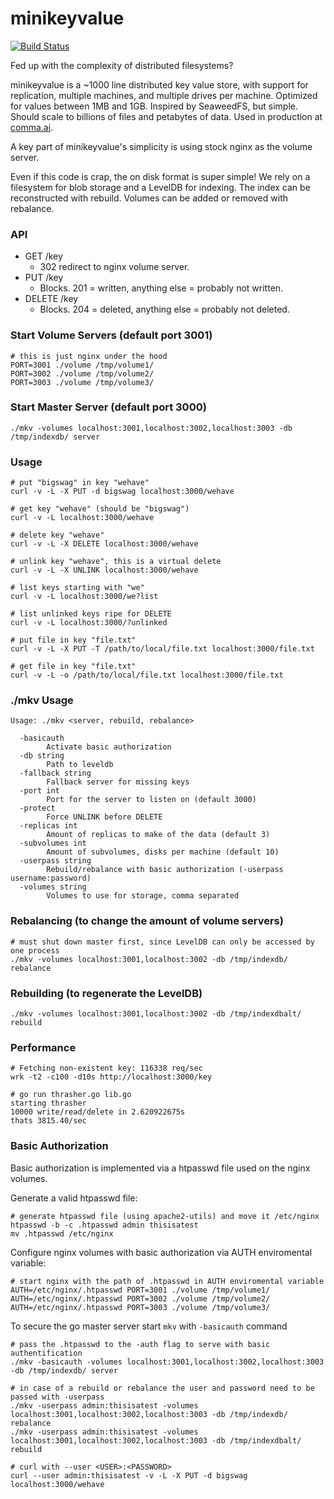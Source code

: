 # minikeyvalue

[![Build Status](https://travis-ci.org/geohot/minikeyvalue.svg?branch=master)](https://travis-ci.org/geohot/minikeyvalue)

Fed up with the complexity of distributed filesystems?

minikeyvalue is a ~1000 line distributed key value store, with support for replication, multiple machines, and multiple drives per machine. Optimized for values between 1MB and 1GB. Inspired by SeaweedFS, but simple. Should scale to billions of files and petabytes of data. Used in production at [comma.ai](https://comma.ai/).

A key part of minikeyvalue's simplicity is using stock nginx as the volume server.

Even if this code is crap, the on disk format is super simple! We rely on a filesystem for blob storage and a LevelDB for indexing. The index can be reconstructed with rebuild. Volumes can be added or removed with rebalance.

### API

- GET /key
  - 302 redirect to nginx volume server.
- PUT /key
  - Blocks. 201 = written, anything else = probably not written.
- DELETE /key
  - Blocks. 204 = deleted, anything else = probably not deleted.

### Start Volume Servers (default port 3001)

```
# this is just nginx under the hood
PORT=3001 ./volume /tmp/volume1/
PORT=3002 ./volume /tmp/volume2/
PORT=3003 ./volume /tmp/volume3/
```

### Start Master Server (default port 3000)

```
./mkv -volumes localhost:3001,localhost:3002,localhost:3003 -db /tmp/indexdb/ server
```

### Usage

```
# put "bigswag" in key "wehave"
curl -v -L -X PUT -d bigswag localhost:3000/wehave

# get key "wehave" (should be "bigswag")
curl -v -L localhost:3000/wehave

# delete key "wehave"
curl -v -L -X DELETE localhost:3000/wehave

# unlink key "wehave", this is a virtual delete
curl -v -L -X UNLINK localhost:3000/wehave

# list keys starting with "we"
curl -v -L localhost:3000/we?list

# list unlinked keys ripe for DELETE
curl -v -L localhost:3000/?unlinked

# put file in key "file.txt"
curl -v -L -X PUT -T /path/to/local/file.txt localhost:3000/file.txt

# get file in key "file.txt"
curl -v -L -o /path/to/local/file.txt localhost:3000/file.txt
```

### ./mkv Usage

```
Usage: ./mkv <server, rebuild, rebalance>

  -basicauth
        Activate basic authorization
  -db string
        Path to leveldb
  -fallback string
        Fallback server for missing keys
  -port int
        Port for the server to listen on (default 3000)
  -protect
        Force UNLINK before DELETE
  -replicas int
        Amount of replicas to make of the data (default 3)
  -subvolumes int
        Amount of subvolumes, disks per machine (default 10)
  -userpass string
        Rebuild/rebalance with basic authorization (-userpass username:password)
  -volumes string
        Volumes to use for storage, comma separated
```

### Rebalancing (to change the amount of volume servers)

```
# must shut down master first, since LevelDB can only be accessed by one process
./mkv -volumes localhost:3001,localhost:3002 -db /tmp/indexdb/ rebalance
```

### Rebuilding (to regenerate the LevelDB)

```
./mkv -volumes localhost:3001,localhost:3002 -db /tmp/indexdbalt/ rebuild
```

### Performance

```
# Fetching non-existent key: 116338 req/sec
wrk -t2 -c100 -d10s http://localhost:3000/key

# go run thrasher.go lib.go
starting thrasher
10000 write/read/delete in 2.620922675s
thats 3815.40/sec
```

### Basic Authorization

Basic authorization is implemented via a htpasswd file used on the nginx volumes.

Generate a valid htpasswd file:

```
# generate htpasswd file (using apache2-utils) and move it /etc/nginx
htpasswd -b -c .htpasswd admin thisisatest
mv .htpasswd /etc/nginx
```

Configure nginx volumes with basic authorization via AUTH enviromental variable:

```
# start nginx with the path of .htpasswd in AUTH enviromental variable
AUTH=/etc/nginx/.htpasswd PORT=3001 ./volume /tmp/volume1/
AUTH=/etc/nginx/.htpasswd PORT=3002 ./volume /tmp/volume2/
AUTH=/etc/nginx/.htpasswd PORT=3003 ./volume /tmp/volume3/
```

To secure the go master server start `mkv` with `-basicauth` command

```
# pass the .htpasswd to the -auth flag to serve with basic authentification
./mkv -basicauth -volumes localhost:3001,localhost:3002,localhost:3003 -db /tmp/indexdb/ server

# in case of a rebuild or rebalance the user and password need to be passed with -userpass
./mkv -userpass admin:thisisatest -volumes localhost:3001,localhost:3002,localhost:3003 -db /tmp/indexdb/ rebalance
./mkv -userpass admin:thisisatest -volumes localhost:3001,localhost:3002,localhost:3003 -db /tmp/indexdbalt/ rebuild
```

```
# curl with --user <USER>:<PASSWORD>
curl --user admin:thisisatest -v -L -X PUT -d bigswag localhost:3000/wehave
```
